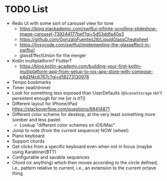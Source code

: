 #  TODO List

- Redo UI with some sort of carousel view for tone
  - https://blog.stackademic.com/swiftui-infinite-scrolling-slideshow-image-carousel-739244177bef?gi=5d53ddfa40a3
  - https://github.com/GonzaloFuentes28/LiquidGlassCheatsheet
  - https://livsycode.com/swiftui/implementing-the-glasseffect-in-swiftui/
  - glassEffectUnion for the merger
- Kotlin multiplatform? Flutter?
  - https://blog.kotlin-academy.com/building-your-first-kotlin-multiplatform-app-from-setup-to-ios-app-store-with-compose-e4d3f4c6767c?gi=d18273130976
- Tempo bookmarks
- Timer (wall/drone)
- Look for something less exposed than UserDefaults (`@SceneStorage` isn't persistent enough for me [or is it?])
- Different layout for iPhone/iPad https://stackoverflow.com/questions/68414871
- Different color scheme for desktop, at the very least something more somber and less pastel
  - Lookup "different color schemes on iOS/Mac"
- Jump to note (from the current sequence) NOW (wheel)
- Piano keyboard
- Support chords
- Get clicks from a specific keyboard even when not in focus (maybe using Karabiner/BTT)
- Configurable and savable sequences
- Chord (or anything) which then moves according to the circle defined, i.e., pattern relative to current, i.e., an extension to the current octave thing

